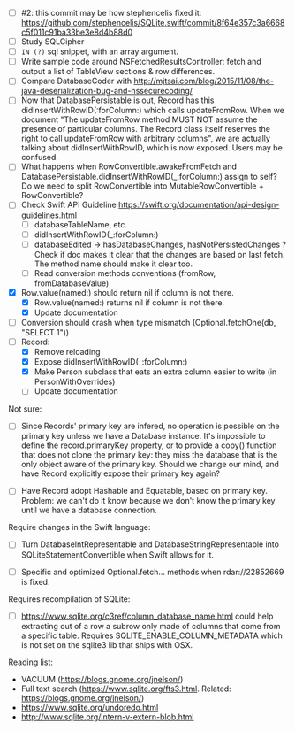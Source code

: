 - [ ] #2: this commit may be how stephencelis fixed it: https://github.com/stephencelis/SQLite.swift/commit/8f64e357c3a6668c5f011c91ba33be3e8d4b88d0
- [ ] Study SQLCipher
- [ ] `IN (?)` sql snippet, with an array argument.
- [ ] Write sample code around NSFetchedResultsController: fetch and output a list of TableView sections & row differences.
- [ ] Compare DatabaseCoder with http://mjtsai.com/blog/2015/11/08/the-java-deserialization-bug-and-nssecurecoding/
- [ ] Now that DatabasePersistable is out, Record has this didInsertWithRowID(:forColumn:) which calls updateFromRow. When we document "The updateFromRow method MUST NOT assume the presence of particular columns. The Record class itself reserves the right to call updateFromRow with arbitrary columns", we are actually talking about didInsertWithRowID, which is now exposed. Users may be confused.
- [ ] What happens when RowConvertible.awakeFromFetch and DatabasePersistable.didInsertWithRowID(_:forColumn:) assign to self? Do we need to split RowConvertible into MutableRowConvertible + RowConvertible?
- [ ] Check Swift API Guideline https://swift.org/documentation/api-design-guidelines.html
    - [ ] databaseTableName, etc.
    - [ ] didInsertWithRowID(_:forColumn:)
    - [ ] databaseEdited -> hasDatabaseChanges, hasNotPersistedChanges ? Check if doc makes it clear that the changes are based on last fetch. The method name should make it clear too.
    - [ ] Read conversion methods conventions (fromRow, fromDatabaseValue)
- [X] Row.value(named:) should return nil if column is not there.
    - [X] Row.value(named:) returns nil if column is not there.
    - [X] Update documentation
- [ ] Conversion should crash when type mismatch (Optional<String>.fetchOne(db, "SELECT 1"))
- [ ] Record:
    - [X] Remove reloading
    - [X] Expose didInsertWithRowID(_:forColumn:)
    - [X] Make Person subclass that eats an extra column easier to write (in PersonWithOverrides)
    - [ ] Update documentation

Not sure:

- [ ] Since Records' primary key are infered, no operation is possible on the primary key unless we have a Database instance. It's impossible to define the record.primaryKey property, or to provide a copy() function that does not clone the primary key: they miss the database that is the only object aware of the primary key. Should we change our mind, and have Record explicitly expose their primary key again?
- [ ] Have Record adopt Hashable and Equatable, based on primary key. Problem: we can't do it know because we don't know the primary key until we have a database connection.


Require changes in the Swift language:

- [ ] Turn DatabaseIntRepresentable and DatabaseStringRepresentable into SQLiteStatementConvertible when Swift allows for it.
- [ ] Specific and optimized Optional<SQLiteStatementConvertible>.fetch... methods when rdar://22852669 is fixed.


Requires recompilation of SQLite:

- [ ] https://www.sqlite.org/c3ref/column_database_name.html could help extracting out of a row a subrow only made of columns that come from a specific table. Requires SQLITE_ENABLE_COLUMN_METADATA which is not set on the sqlite3 lib that ships with OSX.



Reading list:

- VACUUM (https://blogs.gnome.org/jnelson/)
- Full text search (https://www.sqlite.org/fts3.html. Related: https://blogs.gnome.org/jnelson/)
- https://www.sqlite.org/undoredo.html
- http://www.sqlite.org/intern-v-extern-blob.html
